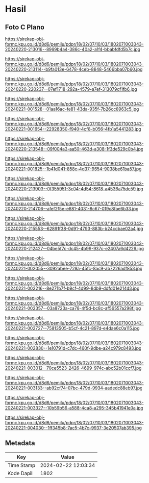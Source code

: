 # Hasil

## Foto C Plano

https://sirekap-obj-formc.kpu.go.id/d8d6/pemilu/pdpr/18/02/07/10/03/1802071003043-20240220-213016--8969b4a4-386c-40a2-a1f4-bbabfdfd5b7c.jpg

https://sirekap-obj-formc.kpu.go.id/d8d6/pemilu/pdpr/18/02/07/10/03/1802071003043-20240220-213114--b9fa013e-6478-4ceb-8848-5466bba07b60.jpg

https://sirekap-obj-formc.kpu.go.id/d8d6/pemilu/pdpr/18/02/07/10/03/1802071003043-20240220-220237--07ef1718-292a-4579-a7ef-313079cf1fb6.jpg

https://sirekap-obj-formc.kpu.go.id/d8d6/pemilu/pdpr/18/02/07/10/03/1802071003043-20240221-001528--01aa16ac-fe81-43da-935f-7b26cc8963c5.jpg

https://sirekap-obj-formc.kpu.go.id/d8d6/pemilu/pdpr/18/02/07/10/03/1802071003043-20240221-001654--22928350-f940-4cf8-b056-4fb1a5441283.jpg

https://sirekap-obj-formc.kpu.go.id/d8d6/pemilu/pdpr/18/02/07/10/03/1802071003043-20240220-213548--09f004a3-aa50-463d-a308-1f3de529c0b4.jpg

https://sirekap-obj-formc.kpu.go.id/d8d6/pemilu/pdpr/18/02/07/10/03/1802071003043-20240221-001825--1b41d041-858c-4d37-9654-9038be61ba57.jpg

https://sirekap-obj-formc.kpu.go.id/d8d6/pemilu/pdpr/18/02/07/10/03/1802071003043-20240220-213903--0f355951-3c04-4d54-8618-a4536a75dc59.jpg

https://sirekap-obj-formc.kpu.go.id/d8d6/pemilu/pdpr/18/02/07/10/03/1802071003043-20240220-214706--afef2f5e-e881-4031-8c67-019c8fae6b33.jpg

https://sirekap-obj-formc.kpu.go.id/d8d6/pemilu/pdpr/18/02/07/10/03/1802071003043-20240220-215553--62891f38-0d91-4793-883b-b24ccbae02a4.jpg

https://sirekap-obj-formc.kpu.go.id/d8d6/pemilu/pdpr/18/02/07/10/03/1802071003043-20240220-212427--04be5f7c-dc45-4b99-937c-e2407a6d4226.jpg

https://sirekap-obj-formc.kpu.go.id/d8d6/pemilu/pdpr/18/02/07/10/03/1802071003043-20240221-002055--3092abee-728a-45fc-8ac9-ab7226adf853.jpg

https://sirekap-obj-formc.kpu.go.id/d8d6/pemilu/pdpr/18/02/07/10/03/1802071003043-20240221-002216--8e271b7f-b9cf-4d99-8db9-ddfd01e214d3.jpg

https://sirekap-obj-formc.kpu.go.id/d8d6/pemilu/pdpr/18/02/07/10/03/1802071003043-20240221-002357--03a8723a-ca76-4f5d-bc8c-af56557a298f.jpg

https://sirekap-obj-formc.kpu.go.id/d8d6/pemilu/pdpr/18/02/07/10/03/1802071003043-20240221-002727--75813505-b5cf-4c21-897d-e4dae6c0a115.jpg

https://sirekap-obj-formc.kpu.go.id/d8d6/pemilu/pdpr/18/02/07/10/03/1802071003043-20240221-002830--1e10791d-c7dc-460f-9dbe-a24c979c8493.jpg

https://sirekap-obj-formc.kpu.go.id/d8d6/pemilu/pdpr/18/02/07/10/03/1802071003043-20240221-003012--70ce5523-2426-4699-974c-abc52b01ccf7.jpg

https://sirekap-obj-formc.kpu.go.id/d8d6/pemilu/pdpr/18/02/07/10/03/1802071003043-20240221-003133--ab92cf74-07bc-479d-9934-aadedc88eb97.jpg

https://sirekap-obj-formc.kpu.go.id/d8d6/pemilu/pdpr/18/02/07/10/03/1802071003043-20240221-003327--10b59b56-a588-4ca8-a295-345b41941e0a.jpg

https://sirekap-obj-formc.kpu.go.id/d8d6/pemilu/pdpr/18/02/07/10/03/1802071003043-20240221-004030--1ff345b8-7ac5-4b7c-9937-3e20507ab395.jpg


## Metadata

| Key        | Value               |
| ---------- | ------------------- |
| Time Stamp | 2024-02-22 12:03:34 |
| Kode Dapil | 1802                |



